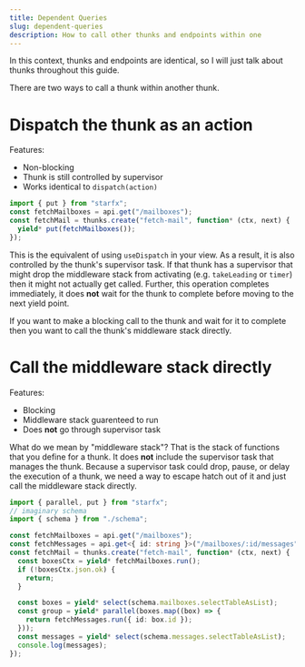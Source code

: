 ```yaml
---
title: Dependent Queries
slug: dependent-queries
description: How to call other thunks and endpoints within one
---
```


In this context, thunks and endpoints are identical, so I will just talk about
thunks throughout this guide.

There are two ways to call a thunk within another thunk.

# Dispatch the thunk as an action

Features:

- Non-blocking
- Thunk is still controlled by supervisor
- Works identical to `dispatch(action)`

```ts
import { put } from "starfx";
const fetchMailboxes = api.get("/mailboxes");
const fetchMail = thunks.create("fetch-mail", function* (ctx, next) {
  yield* put(fetchMailboxes());
});
```

This is the equivalent of using `useDispatch` in your view. As a result, it is
also controlled by the thunk's supervisor task. If that thunk has a supervisor
that might drop the middleware stack from activating (e.g. `takeLeading` or
`timer`) then it might not actually get called. Further, this operation
completes immediately, it does **not** wait for the thunk to complete before
moving to the next yield point.

If you want to make a blocking call to the thunk and wait for it to complete
then you want to call the thunk's middleware stack directly.

# Call the middleware stack directly

Features:

- Blocking
- Middleware stack guarenteed to run
- Does **not** go through supervisor task

What do we mean by "middleware stack"? That is the stack of functions that you
define for a thunk. It does **not** include the supervisor task that manages the
thunk. Because a supervisor task could drop, pause, or delay the execution of a
thunk, we need a way to escape hatch out of it and just call the middleware
stack directly.

```ts
import { parallel, put } from "starfx";
// imaginary schema
import { schema } from "./schema";

const fetchMailboxes = api.get("/mailboxes");
const fetchMessages = api.get<{ id: string }>("/mailboxes/:id/messages");
const fetchMail = thunks.create("fetch-mail", function* (ctx, next) {
  const boxesCtx = yield* fetchMailboxes.run();
  if (!boxesCtx.json.ok) {
    return;
  }

  const boxes = yield* select(schema.mailboxes.selectTableAsList);
  const group = yield* parallel(boxes.map((box) => {
    return fetchMessages.run({ id: box.id });
  }));
  const messages = yield* select(schema.messages.selectTableAsList);
  console.log(messages);
});
```
